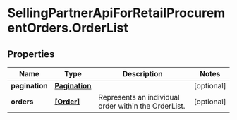 # SellingPartnerApiForRetailProcurementOrders.OrderList

## Properties
Name | Type | Description | Notes
------------ | ------------- | ------------- | -------------
**pagination** | [**Pagination**](Pagination.md) |  | [optional] 
**orders** | [**[Order]**](Order.md) | Represents an individual order within the OrderList. | [optional] 


